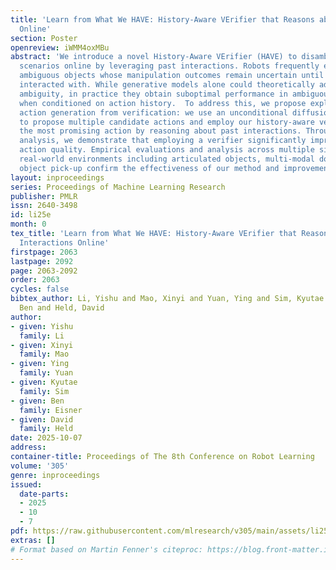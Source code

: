 ```yaml
---
title: 'Learn from What We HAVE: History-Aware VErifier that Reasons about Past Interactions
  Online'
section: Poster
openreview: iWMM4oxMBu
abstract: 'We introduce a novel History-Aware VErifier (HAVE) to disambiguate uncertain
  scenarios online by leveraging past interactions. Robots frequently encounter visually
  ambiguous objects whose manipulation outcomes remain uncertain until physically
  interacted with. While generative models alone could theoretically adapt to such
  ambiguity, in practice they obtain suboptimal performance in ambiguous cases, even
  when conditioned on action history.  To address this, we propose explicitly decoupling
  action generation from verification: we use an unconditional diffusion-based generator
  to propose multiple candidate actions and employ our history-aware verifier to select
  the most promising action by reasoning about past interactions. Through theoretical
  analysis, we demonstrate that employing a verifier significantly improves expected
  action quality. Empirical evaluations and analysis across multiple simulated and
  real-world environments including articulated objects, multi-modal doors, and uneven
  object pick-up confirm the effectiveness of our method and improvements over baselines.'
layout: inproceedings
series: Proceedings of Machine Learning Research
publisher: PMLR
issn: 2640-3498
id: li25e
month: 0
tex_title: 'Learn from What We HAVE: History-Aware VErifier that Reasons about Past
  Interactions Online'
firstpage: 2063
lastpage: 2092
page: 2063-2092
order: 2063
cycles: false
bibtex_author: Li, Yishu and Mao, Xinyi and Yuan, Ying and Sim, Kyutae and Eisner,
  Ben and Held, David
author:
- given: Yishu
  family: Li
- given: Xinyi
  family: Mao
- given: Ying
  family: Yuan
- given: Kyutae
  family: Sim
- given: Ben
  family: Eisner
- given: David
  family: Held
date: 2025-10-07
address:
container-title: Proceedings of The 8th Conference on Robot Learning
volume: '305'
genre: inproceedings
issued:
  date-parts:
  - 2025
  - 10
  - 7
pdf: https://raw.githubusercontent.com/mlresearch/v305/main/assets/li25e/li25e.pdf
extras: []
# Format based on Martin Fenner's citeproc: https://blog.front-matter.io/posts/citeproc-yaml-for-bibliographies/
---
```

